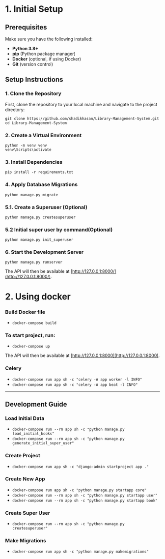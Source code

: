 # 1. Initial Setup

## Prerequisites

Make sure you have the following installed:

- **Python 3.8+**
- **pip** (Python package manager)
- **Docker** (optional, if using Docker)
- **Git** (version control)

## Setup Instructions

### 1. Clone the Repository

First, clone the repository to your local machine and navigate to the project directory:

```
git clone https://github.com/shadikhasan/Library-Management-System.git
cd Library-Management-System
```

### 2. Create a Virtual Environment

```
python -m venv venv
venv\Scripts\activate
```

### 3. Install Dependencies

```
pip install -r requirements.txt
```

### 4. Apply Database Migrations

```
python manage.py migrate
```

### 5.1. Create a Superuser (Optional)

```
python manage.py createsuperuser
```

### 5.2 Initial super user by command(Optional)

```
python manage.py init_superuser
```

### 6. Start the Development Server

```
python manage.py runserver
```

The API will then be available at [http://127.0.0.1:8000/](http://127.0.0.1:8000/).

# 2. Using docker

### Build Docker file
- `docker-compose build`

### To start project, run:
- `docker-compose up`


The API will then be available at [http://127.0.0.1:8000](http://127.0.0.1:8000).


### Celery
- `docker-compose run app sh -c "celery -A app worker -l INFO"`
- `docker-compose run app sh -c "celery -A app beat -l INFO"`

---
## Development Guide



### Load Initial Data
- `docker-compose run --rm app sh -c "python manage.py load_initial_books"`
- `docker-compose run --rm app sh -c "python manage.py generate_initial_super_user"`

### Create Project
- `docker-compose run app sh -c "django-admin startproject app ."`

### Create New App
- `docker-compose run app sh -c "python manage.py startapp core"`
- `docker-compose run --rm app sh -c "python manage.py startapp user"`
- `docker-compose run --rm app sh -c "python manage.py startapp book"`

### Create Super User
- `docker-compose run --rm app sh -c "python manage.py createsuperuser"`

### Make Migrations
- `docker-compose run app sh -c "python manage.py makemigrations"`